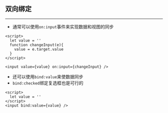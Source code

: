## 双向绑定
---
* 通常可以使用`on:input`事件来实现数据和视图的同步
```svelte
<script>
  let value = ''
  function changeInput(e){
    value = e.target.value
  }
</script>

<input value={value} on:input={changeInput} />
```

* 还可以使用`bind:value`来使数据同步
* `bind:checked`绑定复选框也是可行的
```svelte
<script>
  let value = ''
</script>
<input bind:value={value} />
```